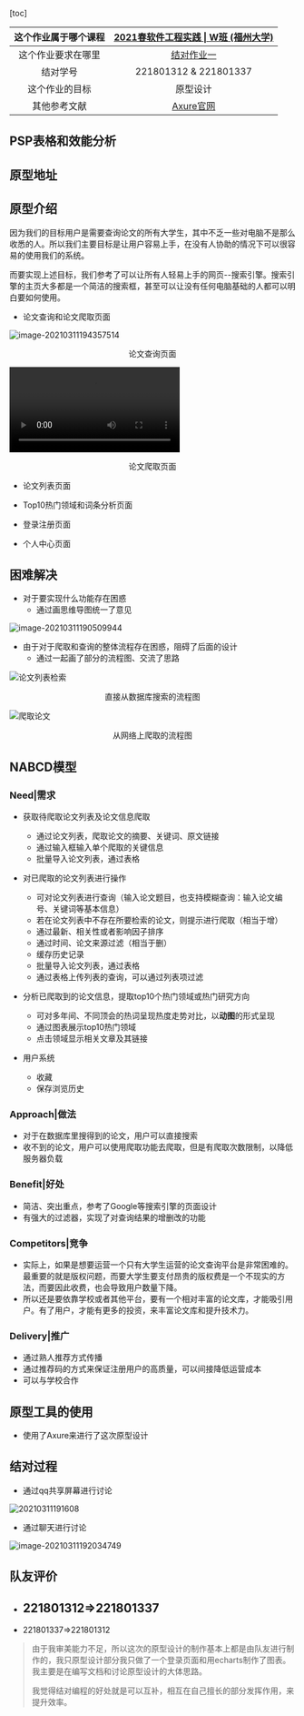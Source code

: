 [toc]

| 这个作业属于哪个课程 | [2021春软件工程实践 \| W班 (福州大学)](https://edu.cnblogs.com/campus/fzu/2021SpringSoftwareEngineeringPractice) |
| :------------------: | :----------------------------------------------------------: |
|  这个作业要求在哪里  | [结对作业一](https://edu.cnblogs.com/campus/fzu/2021SpringSoftwareEngineeringPractice/homework/11785) |
|       结对学号       |                    221801312 & 221801337                     |
|    这个作业的目标    |                           原型设计                           |
|     其他参考文献     |     [Axure官网](https://www.axure.com.cn/axure/course/)      |

## PSP表格和效能分析

## 原型地址



## 原型介绍

因为我们的目标用户是需要查询论文的所有大学生，其中不乏一些对电脑不是那么收悉的人。所以我们主要目标是让用户容易上手，在没有人协助的情况下可以很容易的使用我们的系统。

而要实现上述目标，我们参考了可以让所有人轻易上手的网页--搜索引擎。搜索引擎的主页大多都是一个简洁的搜索框，甚至可以让没有任何电脑基础的人都可以明白要如何使用。

- 论文查询和论文爬取页面

![image-20210311194357514](https://gitee.com/lin_haoran/Picgo/raw/master/img/image-20210311194357514.png)

<center>论文查询页面</center>

<video src="https://gitee.com/lin_haoran/Picgo/raw/master/img/Paper1.mp4" autoplay="autoplay" loop="loop"></video>

<center>论文爬取页面</center>

- 论文列表页面



- Top10热门领域和词条分析页面



- 登录注册页面



- 个人中心页面



## 困难解决

- 对于要实现什么功能存在困惑
  - 通过画思维导图统一了意见

![image-20210311190509944](https://gitee.com/lin_haoran/Picgo/raw/master/img/image-20210311190509944.png)

- 由于对于爬取和查询的整体流程存在困惑，阻碍了后面的设计
  - 通过一起画了部分的流程图、交流了思路

![论文列表检索](https://gitee.com/lin_haoran/Picgo/raw/master/img/论文列表检索.png)

<center>直接从数据库搜索的流程图</center>

![爬取论文](https://gitee.com/lin_haoran/Picgo/raw/master/img/爬取论文.png)

<center>从网络上爬取的流程图</center>

## NABCD模型

### Need|需求

- 获取待爬取论文列表及论文信息爬取
  - 通过论文列表，爬取论文的摘要、关键词、原文链接
  - 通过输入框输入单个爬取的关键信息
  - 批量导入论文列表，通过表格
- 对已爬取的论文列表进行操作
  - 可对论文列表进行查询（输入论文题目，也支持模糊查询：输入论文编号、关键词等基本信息）
  - 若在论文列表中不存在所要检索的论文，则提示进行爬取（相当于增）
  - 通过最新、相关性或者影响因子排序
  - 通过时间、论文来源过滤（相当于删）
  - 缓存历史记录
  - 批量导入论文列表，通过表格
  - 通过表格上传列表的查询，可以通过列表项过滤
- 分析已爬取到的论文信息，提取top10个热门领域或热门研究方向
  - 可对多年间、不同顶会的热词呈现热度走势对比，以**动图**的形式呈现
  - 通过图表展示top10热门领域
  - 点击领域显示相关文章及其链接

- 用户系统
  - 收藏
  - 保存浏览历史

### Approach|做法

- 对于在数据库里搜得到的论文，用户可以直接搜索
- 收不到的论文，用户可以使用爬取功能去爬取，但是有爬取次数限制，以降低服务器负载

### Benefit|好处

- 简洁、突出重点，参考了Google等搜索引擎的页面设计
- 有强大的过滤器，实现了对查询结果的增删改的功能

### Competitors|竞争

- 实际上，如果是想要运营一个只有大学生运营的论文查询平台是非常困难的。最重要的就是版权问题，而要大学生要支付昂贵的版权费是一个不现实的方法，而要因此收费，也会导致用户数量下降。
- 所以还是要依靠学校或者其他平台，要有一个相对丰富的论文库，才能吸引用户。有了用户，才能有更多的投资，来丰富论文库和提升技术力。

### Delivery|推广

- 通过熟人推荐方式传播
- 通过推荐码的方式来保证注册用户的高质量，可以间接降低运营成本
- 可以与学校合作

## 原型工具的使用

- 使用了Axure来进行了这次原型设计

## 结对过程

- 通过qq共享屏幕进行讨论

![20210311191608](https://gitee.com/lin_haoran/Picgo/raw/master/img/20210311191609.png)

- 通过聊天进行讨论

![image-20210311192034749](https://gitee.com/lin_haoran/Picgo/raw/master/img/image-20210311192034749.png)

## 队友评价

- 221801312=>221801337
  - 
- 221801337=>221801312

> 由于我审美能力不足，所以这次的原型设计的制作基本上都是由队友进行制作的，我只原型设计部分我只做了一个登录页面和用echarts制作了图表。我主要是在编写文档和讨论原型设计的大体思路。
>
> 我觉得结对编程的好处就是可以互补，相互在自己擅长的部分发挥作用，来提升效率。

